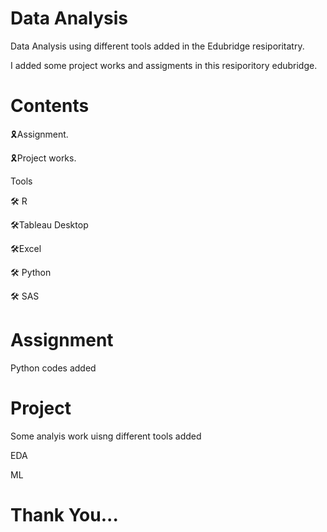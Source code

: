 # Data Analysis
Data Analysis using different tools added in the Edubridge resiporitatry.

I added some project works and assigments in this resiporitory edubridge.
# Contents

 🎗Assignment.

 🎗Project works.

Tools

🛠 R

🛠Tableau Desktop

🛠Excel

🛠 Python

🛠 SAS 

# Assignment

Python codes added

# Project

Some analyis work uisng different tools added

EDA 

ML

# Thank You...


